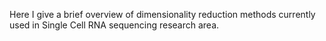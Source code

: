 Here I give a brief overview of dimensionality reduction methods currently used in Single Cell RNA sequencing research area.
